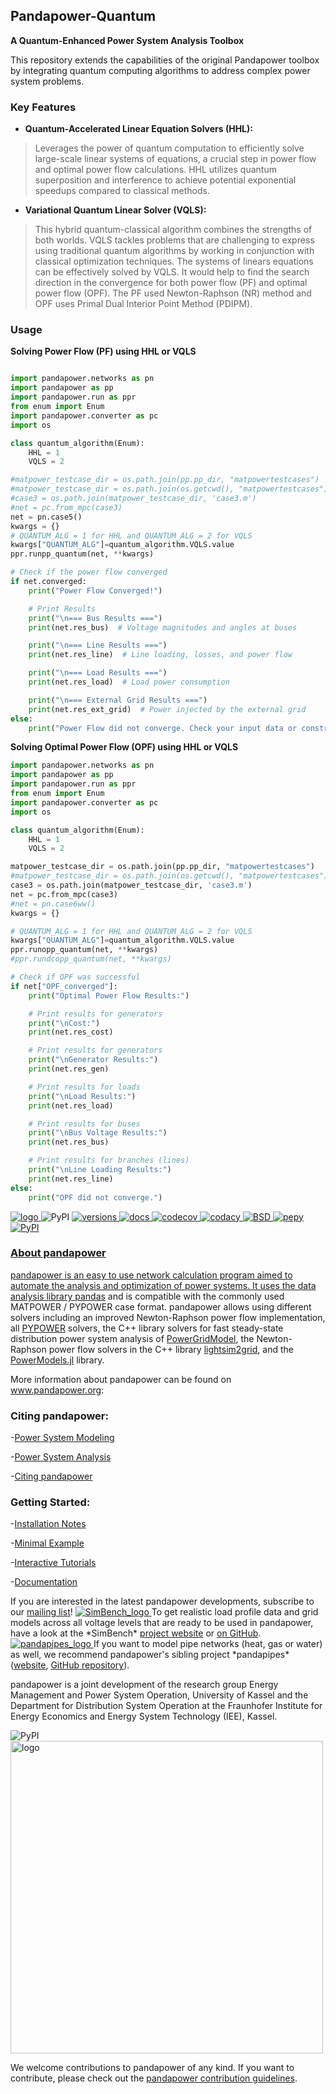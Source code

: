 ## Pandapower-Quantum

**A Quantum-Enhanced Power System Analysis Toolbox**

This repository extends the capabilities of the original Pandapower toolbox by integrating quantum computing algorithms to address complex power system problems.

### Key Features

* **Quantum-Accelerated Linear Equation Solvers (HHL):**

> Leverages the power of quantum computation to efficiently solve large-scale linear systems of equations, a crucial step in power flow and optimal power flow calculations. HHL utilizes quantum superposition and interference to achieve potential exponential speedups compared to classical methods.

* **Variational Quantum Linear Solver (VQLS):**

> This hybrid quantum-classical algorithm combines the strengths of both worlds. VQLS tackles problems that are challenging to express using traditional quantum algorithms by working in conjunction with classical optimization techniques. The systems of linears equations can be effectively solved by VQLS. It would help to find the search direction in the convergence for both power flow (PF) and optimal power flow (OPF). The PF used Newton-Raphson (NR) method and OPF uses Primal Dual Interior Point Method (PDIPM).



### Usage

**Solving Power Flow (PF) using HHL or VQLS**

```python

import pandapower.networks as pn
import pandapower as pp
import pandapower.run as ppr
from enum import Enum
import pandapower.converter as pc
import os

class quantum_algorithm(Enum):
    HHL = 1
    VQLS = 2

#matpower_testcase_dir = os.path.join(pp.pp_dir, "matpowertestcases")
#matpower_testcase_dir = os.path.join(os.getcwd(), "matpowertestcases")
#case3 = os.path.join(matpower_testcase_dir, 'case3.m')
#net = pc.from_mpc(case3)
net = pn.case5()
kwargs = {}
# QUANTUM_ALG = 1 for HHL and QUANTUM_ALG = 2 for VQLS
kwargs["QUANTUM_ALG"]=quantum_algorithm.VQLS.value  
ppr.runpp_quantum(net, **kwargs)

# Check if the power flow converged
if net.converged:
    print("Power Flow Converged!")

    # Print Results
    print("\n=== Bus Results ===")
    print(net.res_bus)  # Voltage magnitudes and angles at buses

    print("\n=== Line Results ===")
    print(net.res_line)  # Line loading, losses, and power flow

    print("\n=== Load Results ===")
    print(net.res_load)  # Load power consumption

    print("\n=== External Grid Results ===")
    print(net.res_ext_grid)  # Power injected by the external grid
else:
    print("Power Flow did not converge. Check your input data or constraints.")

```



**Solving Optimal Power Flow (OPF) using HHL or VQLS**

```python
import pandapower.networks as pn
import pandapower as pp
import pandapower.run as ppr
from enum import Enum
import pandapower.converter as pc
import os

class quantum_algorithm(Enum):
    HHL = 1
    VQLS = 2

matpower_testcase_dir = os.path.join(pp.pp_dir, "matpowertestcases")
#matpower_testcase_dir = os.path.join(os.getcwd(), "matpowertestcases")
case3 = os.path.join(matpower_testcase_dir, 'case3.m')
net = pc.from_mpc(case3)
#net = pn.case6ww()
kwargs = {}

# QUANTUM_ALG = 1 for HHL and QUANTUM_ALG = 2 for VQLS
kwargs["QUANTUM_ALG"]=quantum_algorithm.VQLS.value  
ppr.runopp_quantum(net, **kwargs)
#ppr.rundcopp_quantum(net, **kwargs)

# Check if OPF was successful
if net["OPF_converged"]:
    print("Optimal Power Flow Results:")

    # Print results for generators
    print("\nCost:")
    print(net.res_cost)

    # Print results for generators
    print("\nGenerator Results:")
    print(net.res_gen)

    # Print results for loads
    print("\nLoad Results:")
    print(net.res_load)

    # Print results for buses
    print("\nBus Voltage Results:")
    print(net.res_bus)

    # Print results for branches (lines)
    print("\nLine Loading Results:")
    print(net.res_line)
else:
    print("OPF did not converge.")
```



   <html>
   <a href="https://www.pandapower.org">
      <picture>
      <source media="(prefers-color-scheme: dark)" srcset="https://www.pandapower.org/images/pp_light.svg">
      <source media="(prefers-color-scheme: light)" srcset="https://www.pandapower.org/images/pp.svg">
      <img alt="logo" src="//www.pandapower.org/images/pp.svg">
      </picture>
   </a>
   </html>


   <html>
   <img alt="PyPI" src="https://badge.fury.io/py/pandapower.svg">
   <a href="https://pypi.python.org/pypi/pandapower" target="_blank">

   <img alt="versions" src="https://img.shields.io/pypi/pyversions/pandapower.svg">
   <a href="https://pypi.python.org/pypi/pandapower" target="_blank">

   <img alt="docs" src="https://readthedocs.org/projects/pandapower/badge/">
   <a href="http://pandapower.readthedocs.io/" target="_blank">

   <img alt="codecov" src="https://codecov.io/github/e2nIEE/pandapower/coverage.svg?branch=master">
   <a href="https://app.codecov.io/github/e2nIEE/pandapower?branch=master" target="_blank">

   <img alt="codacy" src="https://api.codacy.com/project/badge/Grade/e2ce960935fd4f96b4be4dff9a0c76e3">
   <a href="https://app.codacy.com/gh/e2nIEE/pandapower?branch=master" target="_blank">

   <img alt="BSD" src="https://img.shields.io/badge/License-BSD%203--Clause-blue.svg">
   <a href="https://github.com/e2nIEE/pandapower/blob/master/LICENSE" target="_blank">

   <img alt="pepy" src="https://pepy.tech/badge/pandapower">
   <a href="https://pepy.tech/project/pandapower" target="_blank">

   <img alt="PyPI" src="https://mybinder.org/badge_logo.svg">
   <a href="https://mybinder.org/v2/gh/e2nIEE/pandapower/master?filepath=tutorials" target="_blank">

   </html>

### About pandapower

<html>
<p>pandapower is an easy to use network calculation program aimed to automate the analysis and optimization of power
systems. It uses the data analysis library <a href="http://pandas.pydata.org">pandas</a> and is compatible with the commonly used MATPOWER / PYPOWER case format. pandapower allows using different solvers including an improved Newton-Raphson power flow implementation, all <a href="https://pypi.python.org/pypi/PYPOWER">PYPOWER</a> solvers, the C++ library solvers for fast steady-state distribution power system analysis of <a href="https://github.com/PowerGridModel/power-grid-model">PowerGridModel</a>, the Newton-Raphson power flow solvers in the C++ library <a href="https://github.com/BDonnot/lightsim2grid/">lightsim2grid</a>, and the <a href="https://github.com/lanl-ansi/PowerModels.jl/">PowerModels.jl</a> library.</p>

<p>
More information about pandapower can be found on <a href="https://www.pandapower.org/">www.pandapower.org</a>:
</p>
</html>

### Citing pandapower:

<html>
<p>
-<a href="https://www.pandapower.org/about/#modeling">Power System Modeling</a>
</p>
<p>
-<a href="https://www.pandapower.org/about/#analysis">Power System Analysis</a>
</p>
<p>
-<a href="https://www.pandapower.org/references/">Citing pandapower</a>
</p>
</html>

### Getting Started:

<html>
<p>
-<a href="https://www.pandapower.org/start/">Installation Notes</a>
</p>
<p>
-<a href="<https://www.pandapower.org/start/#intro">Minimal Example</a>
</p>
<p>
-<a href="https://www.pandapower.org/start/#tutorials">Interactive Tutorials</a>
</p>
<p>
-<a href="https://pandapower.readthedocs.io/">Documentation</a>
</p>
</html>


<html>
If you are interested in the latest pandapower developments, subscribe to our <a href="https://www.pandapower.org/contact/#list">mailing list</a>!
</html>


 <html>
   <a href="https://www.simbench.net">
      <picture>
      <source media="(prefers-color-scheme: dark)" srcset="https://simbench.de/wp-content/uploads/2019/01/logo.png">
      <source media="(prefers-color-scheme: light)" srcset="https://simbench.de/wp-content/uploads/2019/01/logo.png">
      <img alt="SimBench_logo" src="https://simbench.de/wp-content/uploads/2019/01/logo.png">
      </picture>
   </a>
 </html>


<html>
To get realistic load profile data and grid models across all voltage levels that are ready to
be used in pandapower, have a look at the *SimBench* <a href="https://www.simbench.net">project website</a> or <a href="https://github.com/e2nIEE/simbench">on GitHub</a>.
</html>

 <html>
   <a href="https://www.pandapipes.org">
      <picture>
      <source media="(prefers-color-scheme: dark)" srcset="https://www.pandapipes.org/images/pp.svg">
      <source media="(prefers-color-scheme: light)" srcset="https://www.pandapipes.org/images/pp.svg">
      <img alt="pandapipes_logo" src="https://www.pandapipes.org/images/pp.svg">
      </picture>
   </a>
 </html>


<html>
If you want to model pipe networks (heat, gas or water) as well, we recommend
pandapower's sibling project *pandapipes* (<a href="https://www.pandapipes.org">website</a>, <a href="https://github.com/e2nIEE/pandapipes">GitHub repository</a>).
</html>


pandapower is a joint development of the research group Energy Management and Power System Operation, University of Kassel and the Department for Distribution System
Operation at the Fraunhofer Institute for Energy Economics and Energy System Technology (IEE), Kassel.

   <html>
   <img alt="PyPI" src="http://www.pandapower.org/images/contact/Logo_e2n.png">
   <a href="https://www.uni-kassel.de/eecs/en/sections/energiemanagement-und-betrieb-elektrischer-netze/home" target="_blank">

   </html>



   <html>
    <a href="https://www.iee.fraunhofer.de/en.html">
       <picture>
         <source media="(prefers-color-scheme: dark)" srcset="https://www.pandapower.org/images/contact/Logo_Fraunhofer_IEE_negativ.png">
         <source media="(prefers-color-scheme: light)" srcset="https://www.pandapower.org/images/contact/Logo_Fraunhofer_IEE.png">
         <img alt="logo" src="https://www.pandapower.org/images/contact/Logo_Fraunhofer_IEE.png" width=500 >
       </picture>
    </a>
    </html>



<html>

We welcome contributions to pandapower of any kind. If you want to contribute, please check out the <a href="https://github.com/e2nIEE/pandapower/blob/develop/CONTRIBUTING.rst">pandapower contribution guidelines</a>.

</html>
